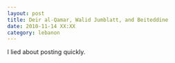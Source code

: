 ```yaml
---
layout: post
title: Deir al-Qamar, Walid Jumblatt, and Beiteddine
date: 2010-11-14 XX:XX
category: lebanon
---
```


I lied about posting quickly.
